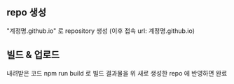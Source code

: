 ## repo 생성

"계정명.github.io" 로 repository 생성
(이후 접속 url: 계정명.github.io)

## 빌드 & 업로드

내려받은 코드 npm run build 로 빌드
결과물을 위 새로 생성한 repo 에 반영하면 완료
